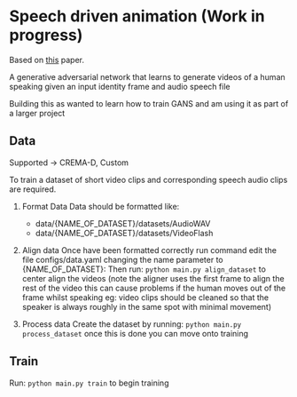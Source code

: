 # Speech driven animation (Work in progress)
Based on [this](https://arxiv.org/pdf/1805.09313.pdf) paper.

A generative adversarial network that learns to generate videos of a human speaking
given an input identity frame and audio speech file

Building this as wanted to learn how to train GANS and am using it as part of a larger project

## Data
Supported -> CREMA-D, Custom

To train a dataset of short video clips and corresponding speech audio clips are required.
1. Format Data
Data should be formatted like:
    - data/{NAME_OF_DATASET}/datasets/AudioWAV
    - data/{NAME_OF_DATASET}/datasets/VideoFlash

2. Align data
Once have been formatted correctly run command edit the file configs/data.yaml changing the name parameter to {NAME_OF_DATASET}:
Then run: `python main.py align_dataset` to center align the videos (note the aligner uses the first frame to align the rest of the video this can cause problems if the human moves out of the frame whilst speaking eg: video clips should be cleaned so that the speaker is always roughly in the same spot with minimal movement)

3. Process data
Create the dataset by running: `python main.py process_dataset` once this is done you can move onto training


## Train
Run: `python main.py train` to begin training